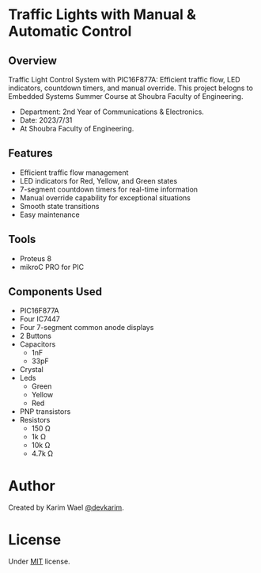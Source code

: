 # Traffic Lights with Manual & Automatic Control

## Overview

Traffic Light Control System with PIC16F877A: Efficient traffic flow, LED indicators, countdown timers, and manual override. This project belogns to Embedded Systems Summer Course at Shoubra Faculty of Engineering.

- Department: 2nd Year of Communications & Electronics.
- Date: 2023/7/31
- At Shoubra Faculty of Engineering.

## Features

- Efficient traffic flow management
- LED indicators for Red, Yellow, and Green states
- 7-segment countdown timers for real-time information
- Manual override capability for exceptional situations
- Smooth state transitions
- Easy maintenance

## Tools

- Proteus 8
- mikroC PRO for PIC

## Components Used

- PIC16F877A
- Four IC7447
- Four 7-segment common anode displays
- 2 Buttons
- Capacitors
  - 1nF
  - 33pF
- Crystal
- Leds
  - Green
  - Yellow
  - Red
- PNP transistors
- Resistors
  - 150 Ω
  - 1k Ω
  - 10k Ω
  - 4.7k Ω

# Author

Created by Karim Wael [@devkarim](https://github.com/devkarim).

# License

Under [MIT](https://github.com/devkarim/traffic-light-control/blob/main/LICENSE.md) license.
